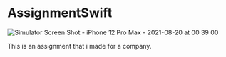 # AssignmentSwift
![Simulator Screen Shot - iPhone 12 Pro Max - 2021-08-20 at 00 39 00](https://user-images.githubusercontent.com/79055304/130147947-4b32160b-275a-4885-9b6e-2beddf6539c6.png)

This is an assignment that i made for a company.

